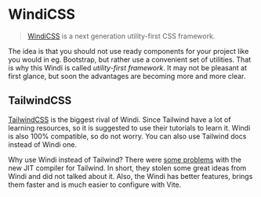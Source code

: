 # WindiCSS

> [WindiCSS](https://windicss.org/) is a next generation utility-first CSS framework.

The idea is that you should not use ready components for your project like you would in eg. Bootstrap, but rather use a convenient set of utilities. That is why this Windi is called _utility-first framework_. It may not be pleasant at first glance, but soon the advantages are becoming more and more clear.

## TailwindCSS

[TailwindCSS](https://tailwindcss.com/) is the biggest rival of Windi. Since Tailwind have a lot of learning resources, so it is suggested to use their tutorials to learn it. Windi is also 100% compatible, so do not worry. You can also use Tailwind docs instead of Windi one.

Why use Windi instead of Tailwind? There were [some problems](https://antfu.me/posts/windicss-and-tailwind-jit) with the new JIT compiler for Tailwind. In short, they stolen some great ideas from Windi and did not talked about it. Also, the Windi has better features, brings them faster and is much easier to configure with Vite.
